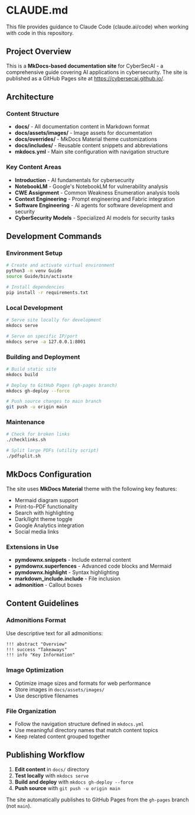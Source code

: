 # CLAUDE.md

This file provides guidance to Claude Code (claude.ai/code) when working with code in this repository.

## Project Overview

This is a **MkDocs-based documentation site** for CyberSecAI - a comprehensive guide covering AI applications in cybersecurity. The site is published as a GitHub Pages site at https://cybersecai.github.io/.

## Architecture

### Content Structure
- **docs/** - All documentation content in Markdown format
- **docs/assets/images/** - Image assets for documentation
- **docs/overrides/** - MkDocs Material theme customizations
- **docs/includes/** - Reusable content snippets and abbreviations
- **mkdocs.yml** - Main site configuration with navigation structure

### Key Content Areas
- **Introduction** - AI fundamentals for cybersecurity
- **NotebookLM** - Google's NotebookLM for vulnerability analysis
- **CWE Assignment** - Common Weakness Enumeration analysis tools
- **Context Engineering** - Prompt engineering and Fabric integration
- **Software Engineering** - AI agents for software development and security
- **CyberSecurity Models** - Specialized AI models for security tasks

## Development Commands

### Environment Setup
```bash
# Create and activate virtual environment
python3 -m venv Guide
source Guide/bin/activate

# Install dependencies
pip install -r requirements.txt
```

### Local Development
```bash
# Serve site locally for development
mkdocs serve

# Serve on specific IP/port
mkdocs serve -a 127.0.0.1:8001
```

### Building and Deployment
```bash
# Build static site
mkdocs build

# Deploy to GitHub Pages (gh-pages branch)
mkdocs gh-deploy --force

# Push source changes to main branch
git push -u origin main
```

### Maintenance
```bash
# Check for broken links
./checklinks.sh

# Split large PDFs (utility script)
./pdfsplit.sh
```

## MkDocs Configuration

The site uses **MkDocs Material** theme with the following key features:
- Mermaid diagram support
- Print-to-PDF functionality
- Search with highlighting
- Dark/light theme toggle
- Google Analytics integration
- Social media links

### Extensions in Use
- **pymdownx.snippets** - Include external content
- **pymdownx.superfences** - Advanced code blocks and Mermaid
- **pymdownx.highlight** - Syntax highlighting
- **markdown_include.include** - File inclusion
- **admonition** - Callout boxes

## Content Guidelines

### Admonitions Format
Use descriptive text for all admonitions:
```markdown
!!! abstract "Overview"
!!! success "Takeaways"
!!! info "Key Information"
```

### Image Optimization
- Optimize image sizes and formats for web performance
- Store images in `docs/assets/images/`
- Use descriptive filenames

### File Organization
- Follow the navigation structure defined in `mkdocs.yml`
- Use meaningful directory names that match content topics
- Keep related content grouped together

## Publishing Workflow

1. **Edit content** in `docs/` directory
2. **Test locally** with `mkdocs serve`
3. **Build and deploy** with `mkdocs gh-deploy --force`
4. **Push source** with `git push -u origin main`

The site automatically publishes to GitHub Pages from the `gh-pages` branch (not `main`).